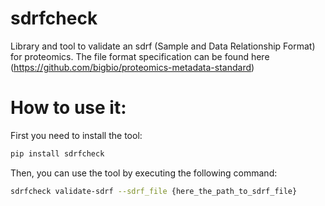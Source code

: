 # sdrfcheck

Library and tool to validate an sdrf (Sample and Data Relationship Format) for proteomics. The file format specification can be found here
(https://github.com/bigbio/proteomics-metadata-standard)


# How to use it:

First you need to install the tool:

```bash
pip install sdrfcheck
```

Then, you can use the tool by executing the following command:

```bash
sdrfcheck validate-sdrf --sdrf_file {here_the_path_to_sdrf_file}
```

